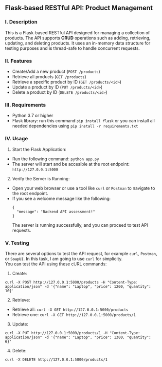 ## Flask-based RESTful API: Product Management

### I. Description

This is a Flask-based RESTful API designed for managing a collection of products. The API supports **CRUD** operations such as adding, retrieving, updating, and deleting products. It uses an in-memory data structure for testing purposes and is thread-safe to handle concurrent requests.

### II. Features

- Create/Add a new product (`POST /products`)
- Retrieve all products (`GET /products`)
- Retrieve a specific product by ID (`GET /products/<id>`)
- Update a product by ID (`PUT /products/<id>`)
- Delete a product by ID (`DELETE /products/<id>`)

### III. Requirements

- Python 3.7 or higher
- Flask library: run this command `pip install flask` or you can install all needed dependencies using `pip install -r requirements.txt`

### IV. Usage

1. Start the Flask Application:
- Run the following command: `python app.py`
- The server will start and be accesible at the root endpoint: `http://127.0.0.1:5000`
2. Verify the Server is Running:
- Open your web browser or use a tool like `curl` or `Postman` to navigate to the root endpoint.
- If you see a welcome message like the following:
  ```
  {
    "message": "Backend API assessment!"
  }
  ```
  The server is running successfully, and you can proceed to test API requests.

### V. Testing

There are several options to test the API request, for example `curl`, `Postman`, or `SoapUI`. In this task, I am going to use `curl` for simplicity.  
You can test the API using these cURL commands:
1. Create:
```
curl -X POST http://127.0.0.1:5000/products -H "Content-Type: application/json" -d '{"name": "Laptop", "price": 1200, "quantity": 10}'
```
2. Retrieve:
- Retrieve all: `curl -X GET http://127.0.0.1:5000/products`
- Retrieve one: `curl -X GET http://127.0.0.1:5000/products/1`
3. Update:
```
curl -X PUT http://127.0.0.1:5000/products/1 -H "Content-Type: application/json" -d '{"name": "Laptop", "price": 1300, "quantity": 6}'
```
4. Delete:
```
curl -X DELETE http://127.0.0.1:5000/products/1
```
